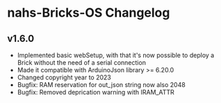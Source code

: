 # nahs-Bricks-OS Changelog

## v1.6.0

  * Implemented basic webSetup, with that it's now possible to deploy a Brick without the need of a serial connection
  * Made it compatible with ArduinoJson library >= 6.20.0
  * Changed copyright year to 2023
  * Bugfix: RAM reservation for out_json string now also 2048
  * Bugfix: Removed deprication warning with IRAM_ATTR